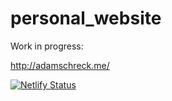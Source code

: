 # personal_website

Work in progress:

http://adamschreck.me/


[![Netlify Status](https://api.netlify.com/api/v1/badges/0b24bda8-8bc0-462b-b98f-091e8971c23f/deploy-status)](https://app.netlify.com/sites/upbeat-hugle-b9570c/deploys)
